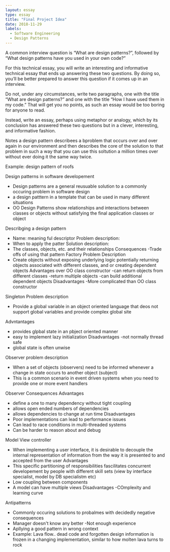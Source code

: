 ```yaml
---
layout: essay
type: essay
title: "Final Project Idea"
date: 2018-11-29
labels:
  - Software Engineering
  - Design Patterns
---
```


A common interview question is “What are design patterns?”, followed by “What design patterns have you used in your own code?”

For this technical essay, you will write an interesting and informative technical essay that ends up answering these two
questions. By doing so, you’ll be better prepared to answer this question if it comes up in an interview.

Do not, under any circumstances, write two paragraphs, one with the title “What are design patterns?” and one with the title 
“How I have used them in my code.” That will get you no points, as such an essay would be too boring for anyone to read.

Instead, write an essay, perhaps using metaphor or analogy, which by its conclusion has answered these two questions but 
in a clever, interesting, and informative fashion.


Notes
a design pattern describees a bproblem that occurs over and over again in our environment and then describes the core of the solution to that problem in such a way that you can use this soltution a million times over without ever doing it the same way twice.

Example: design pattern of roofs

Design patterns in software developement
- Design patterns are a general reusuable solution to a commonly occuring problem in software design
- a design patttern in a template that can be used in many different situations
- OO Design Patterns show relationships and interactions between classes or objects without satisfying the final application classes or object

Describging a design pattern
- Name: meaning ful descriptor
Problem description:
- When to apply the patter
Solution description:
- The classes, objects, etc. and their relationships
Consequences
-Trade offs of using that pattern
Factory Problem Description
- Create objects without exposing underlying logic potentially returning objects associated with different classes, and or creating dependent objects
Advantages over OO class constructor
-can return objects from different classes
-return multiple objects
-can build additional dependent objects
Disadvantages
-More complicated than OO class constructor

Singleton Problem description
- Provide a global variable in an object oriented language that deos not support global variables and provide complex global site

Advntantages
- provides glpbal state in an pbject oriented manner
- easy to implement lazy initialization
Disadvantages 
-not normally thread safe
- global state is often unwise

Observer problem description
- When a set of objects (observers) need to be informed whenever a change in state occurs to another object (subject)
- This is a common scenario in event driven systems when you need to provide one or more event handlers

Observer Consequences
Advantages
- define a one to many dependency without tight coupling
- allows open ended numbers of dependencies
- allows dependencies to change at run time
Disadvantages
- Poor implementations can lead to performance issues
- Can lead to race conditions in multi-threaded systems
- Can be harder to reason about and debug

Model View controller 
- When implementing a user interface, it is desirable to decouple the internal representation of information from the way it is presented to and accepted from the user
Advantages
- This specific partitioning of responsibilities fascilitates concurrent developement by people with different skill sets (view by interface specialist, model by DB specialistm etc)
- Low coupling between components
- A model can have multiple views
Disadvantages
-COmplexity and learning curve

Antipatterns
- Commonly occuring solutions to probalmes with decidedly negative consequences
- Manager doesn't know any better
-Not enough experience
- Apllying a good pattern in wrong context
- Example: Lava flow.. dead code and forgotten design information is frozen in a changing implementation, similar to how molten lava turns to rock
